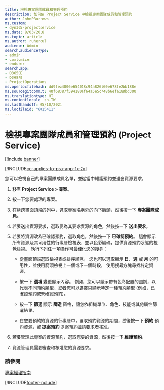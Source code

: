 ```yaml
---
title: 檢視專案團隊成員和管理預約
description: 如何在 Project Service 中檢視專案團隊成員和管理預約
author: JohnPBurrows
ms.custom:
- dyn365-projectservice
ms.date: 8/03/2018
ms.topic: article
ms.author: ruhercul
audience: Admin
search.audienceType:
- admin
- customizer
- enduser
search.app:
- D365CE
- D365PS
- ProjectOperations
ms.openlocfilehash: dd9fea4806e654048c94a826160e678fe2bb188e
ms.sourcegitcommit: 40f68387f594180af64a5e5c748b6efa188bd300
ms.translationtype: HT
ms.contentlocale: zh-TW
ms.lasthandoff: 05/10/2021
ms.locfileid: "6015411"
---
```

# <a name="view-project-team-members-and-manage-bookings-project-service"></a>檢視專案團隊成員和管理預約 (Project Service)

[!include [banner](../includes/psa-now-project-operations.md)]

[!INCLUDE[cc-applies-to-psa-app-1x-2x](../includes/cc-applies-to-psa-app-1x-2x.md)]

您可以檢視自己的專案團隊成員名單，並從當中維護預約並送出資源要求。  
  
1.  移至 **Project Service > 專案**。  
  
2.  按一下您要處理的專案。  
  
3.  在橫跨畫面頂端的列中，選取專案名稱旁的向下箭頭，然後按一下 **專案團隊成員**。  
  
4.  若要送出資源要求，選取要為其要求資源的角色，然後按一下 **送出要求**。  
  
5.  若要將資源改為已確認預約，選取角色，然後按一下 **已確認預約**。 這會顯示所有資源及其可用性的行事曆檢視表，並以色彩編碼，提供資源預約狀態的視覺檢視。 執行下列任一項操作可最佳化您的搜尋：  
  
    -   從畫面頂端選取檢視表或排序順序。 您也可以選取顯示 **日**、**週** 或 **月** 的可用性，並使用箭頭檢視上一個或下一個時段。 使用搜尋方塊尋找特定資源。  
  
    -   按一下 **選項** 變更顯示內容。 例如，您可以顯示帶有色彩配置的圖例，以代表不同預約類型，或者您可以選擇只顯示特定一種預約類型 (例如，已確認預約或未確認預約)。  
  
    -   按一下 **篩選** 顯示 **篩選** 窗格，讓您依組織單位、角色、技能或其他屬性篩選結果。  
  
    -   在您要預約的資源的行事曆中，選取預約資源的期間，然後按一下 **預約** 預約資源，或 **提案預約** 提案預約並請要求者核准。  
  
6.  若要管理此專案的資源預約，選取您要的資源，然後按一下 **維護預約**。  
  
7.  資源管理員需要審查和核准您的資源要求。  
  
### <a name="see-also"></a>請參閱  
 [專案經理指南](../psa/project-manager-guide.md)


[!INCLUDE[footer-include](../includes/footer-banner.md)]